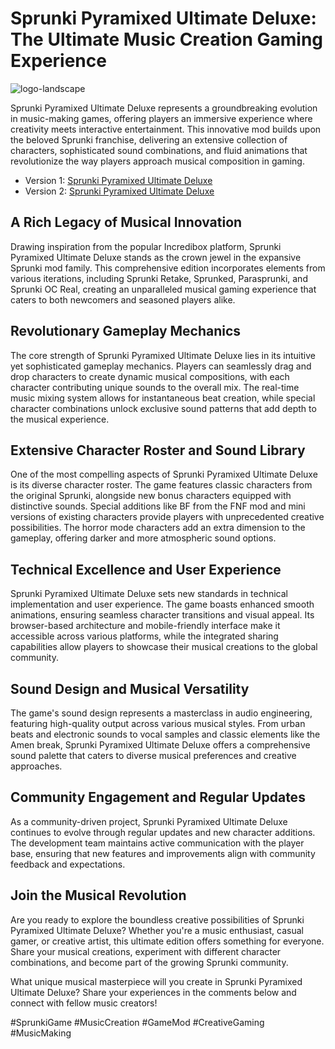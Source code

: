 # Sprunki Pyramixed Ultimate Deluxe: The Ultimate Music Creation Gaming Experience

![logo-landscape](https://github.com/user-attachments/assets/676e88bf-5665-4f95-99be-12aca492be02)


Sprunki Pyramixed Ultimate Deluxe represents a groundbreaking evolution in music-making games, offering players an immersive experience where creativity meets interactive entertainment. This innovative mod builds upon the beloved Sprunki franchise, delivering an extensive collection of characters, sophisticated sound combinations, and fluid animations that revolutionize the way players approach musical composition in gaming.

- Version 1: [Sprunki Pyramixed Ultimate Deluxe](https://sprunki-incredibox.org/game/sprunki-pyramixed-ultimate-deluxe)
- Version 2: [Sprunki Pyramixed Ultimate Deluxe](https://sprunki.la/game/sprunki-pyramixed-ultimate-deluxe)

## A Rich Legacy of Musical Innovation

Drawing inspiration from the popular Incredibox platform, Sprunki Pyramixed Ultimate Deluxe stands as the crown jewel in the expansive Sprunki mod family. This comprehensive edition incorporates elements from various iterations, including Sprunki Retake, Sprunked, Parasprunki, and Sprunki OC Real, creating an unparalleled musical gaming experience that caters to both newcomers and seasoned players alike.

## Revolutionary Gameplay Mechanics

The core strength of Sprunki Pyramixed Ultimate Deluxe lies in its intuitive yet sophisticated gameplay mechanics. Players can seamlessly drag and drop characters to create dynamic musical compositions, with each character contributing unique sounds to the overall mix. The real-time music mixing system allows for instantaneous beat creation, while special character combinations unlock exclusive sound patterns that add depth to the musical experience.

## Extensive Character Roster and Sound Library

One of the most compelling aspects of Sprunki Pyramixed Ultimate Deluxe is its diverse character roster. The game features classic characters from the original Sprunki, alongside new bonus characters equipped with distinctive sounds. Special additions like BF from the FNF mod and mini versions of existing characters provide players with unprecedented creative possibilities. The horror mode characters add an extra dimension to the gameplay, offering darker and more atmospheric sound options.

## Technical Excellence and User Experience

Sprunki Pyramixed Ultimate Deluxe sets new standards in technical implementation and user experience. The game boasts enhanced smooth animations, ensuring seamless character transitions and visual appeal. Its browser-based architecture and mobile-friendly interface make it accessible across various platforms, while the integrated sharing capabilities allow players to showcase their musical creations to the global community.

## Sound Design and Musical Versatility

The game's sound design represents a masterclass in audio engineering, featuring high-quality output across various musical styles. From urban beats and electronic sounds to vocal samples and classic elements like the Amen break, Sprunki Pyramixed Ultimate Deluxe offers a comprehensive sound palette that caters to diverse musical preferences and creative approaches.

## Community Engagement and Regular Updates

As a community-driven project, Sprunki Pyramixed Ultimate Deluxe continues to evolve through regular updates and new character additions. The development team maintains active communication with the player base, ensuring that new features and improvements align with community feedback and expectations.

## Join the Musical Revolution

Are you ready to explore the boundless creative possibilities of Sprunki Pyramixed Ultimate Deluxe? Whether you're a music enthusiast, casual gamer, or creative artist, this ultimate edition offers something for everyone. Share your musical creations, experiment with different character combinations, and become part of the growing Sprunki community.

What unique musical masterpiece will you create in Sprunki Pyramixed Ultimate Deluxe? Share your experiences in the comments below and connect with fellow music creators!

#SprunkiGame #MusicCreation #GameMod #CreativeGaming #MusicMaking
